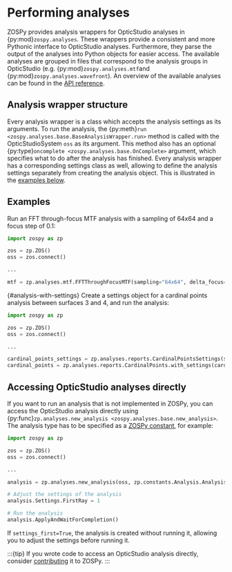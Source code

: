 # Performing analyses

ZOSPy provides analysis wrappers for OpticStudio analyses in {py:mod}`zospy.analyses`.
These wrappers provide a consistent and more Pythonic interface to OpticStudio analyses.
Furthermore, they parse the output of the analyses into Python objects for easier access.
The available analyses are grouped in files that correspond to
the analysis groups in OpticStudio (e.g. {py:mod}`zospy.analyses.mtf`and {py:mod}`zospy.analyses.wavefront`).
An overview of the available analyses can be found in the [API reference](../api/zospy.analyses.rst).

## Analysis wrapper structure

Every analysis wrapper is a class which accepts the analysis settings as its arguments.
To run the analysis, the {py:meth}`run <zospy.analyses.base.BaseAnalysisWrapper.run>` method is called with the 
OpticStudioSystem `oss` as its argument.
This method also has an optional {py:type}`oncomplete <zospy.analyses.base.OnComplete>` argument, which specifies what to 
do after the analysis has finished.
Every analysis wrapper has a corresponding settings class as well, allowing to define the analysis settings separately
from creating the analysis object.
This is illustrated in the [examples below](#analysis-with-settings).

## Examples

Run an FFT through-focus MTF analysis with a sampling of 64x64 and a focus step of 0.1:

```python
import zospy as zp

zos = zp.ZOS()
oss = zos.connect()

...

mtf = zp.analyses.mtf.FFTThroughFocusMTF(sampling="64x64", delta_focus=0.1).run(oss, oncomplete="Close")
```

{#analysis-with-settings}
Create a settings object for a cardinal points analysis between surfaces 3 and 4, and run the analysis:

```python
import zospy as zp

zos = zp.ZOS()
oss = zos.connect()

...

cardinal_points_settings = zp.analyses.reports.CardinalPointsSettings(surface_1=3, surface_2=4)
cardinal_points = zp.analyses.reports.CardinalPoints.with_settings(cardinal_points_settings).run(oss)
```

## Accessing OpticStudio analyses directly

If you want to run an analysis that is not implemented in ZOSPy, you can access the OpticStudio analysis directly using
{py:func}`zp.analyses.new_analysis <zospy.analyses.base.new_analysis>`.
The analysis type has to be specified as a [ZOSPy constant](04_constants.md), for example:

```python
import zospy as zp

zos = zp.ZOS()
oss = zos.connect()

...

analysis = zp.analyses.new_analysis(oss, zp.constants.Analysis.AnalysisIDM.PathAnalysis, settings_first=True)

# Adjust the settings of the analysis
analysis.Settings.FirstRay = 1

# Run the analysis
analysis.ApplyAndWaitForCompletion()
```

If `settings_first=True`, the analysis is created without running it, allowing you to adjust the settings before running it.

:::{tip}
If you wrote code to access an OpticStudio analysis directly, consider [contributing](../contributing/developing_analyses.md) it to ZOSPy.
:::